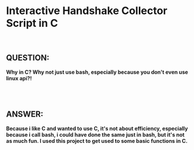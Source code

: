 # Interactive Handshake Collector Script in C

<br>

## QUESTION: 

**Why in C? Why not just use bash, especially because you don't even use linux api?!**

<br>
<br>

## ANSWER: 

**Because i like C and wanted to use C, it's not about efficiency, especially because i call bash, i could have done the same just in bash, but it's not as much fun. I used this project to get used to some basic functions in C.**


